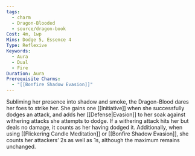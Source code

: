 ```yaml
---
tags:
  - charm
  - Dragon-Blooded
  - source/dragon-book
Cost: 4m, 1wp
Mins: Dodge 5, Essence 4
Type: Reflexive
Keywords:
  - Aura
  - Dual
  - Fire
Duration: Aura
Prerequisite Charms:
  - "[[Bonfire Shadow Evasion]]"
---
```

Subliming her presence into shadow and smoke, the Dragon-Blood dares her foes to strike her. She gains one [[Initiative]] when she successfully dodges an attack, and adds her [[Defense|Evasion]] to her soak against withering attacks she attempts to dodge. If a withering attack hits her but deals no damage, it counts as her having dodged it. Additionally, when using [[Flickering Candle Meditation]] or [[Bonfire Shadow Evasion]], she counts her attackers’ 2s as well as 1s, although the maximum remains unchanged.